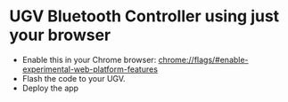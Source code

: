# UGV Bluetooth Controller using just your browser


- Enable this in your Chrome browser:
[chrome://flags/#enable-experimental-web-platform-features](chrome://flags/#enable-experimental-web-platform-features)
- Flash the code to your UGV.
- Deploy the app

